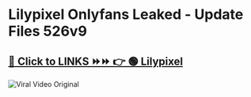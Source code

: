 
 # Lilypixel Onlyfans Leaked - Update Files 526v9

## <h2><a href="https://clipsfans.com/Lilypixel&ref=git">🔗 Click to LINKS ⏩⏩ 👉 🟢 Lilypixel </a></h2>

<a href="https://clipsfans.com/Lilypixel&ref=git" rel="nofollow" data-target="animated-image.originalLink"><img src="https://i.ibb.co.com/xMMVF88/686577567.gif" alt="Viral Video Original" style="max-width: 100%; display: inline-block;" data-target="animated-image.originalImage"></a>

